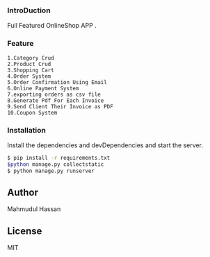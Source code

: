 ### IntroDuction
Full Featured OnlineShop APP .

### Feature
    1.Category Crud
    2.Product Crud
    3.Shopping Cart
    4.Order System
    5.Order Confirmation Using Email
    6.Online Payment System
    7.exporting orders as csv file
    8.Generate Pdf For Each Invoice
    9.Send Client Their Invoice as PDF
    10.Coupon System

### Installation

Install the dependencies and devDependencies and start the server.

```sh
$ pip install -r requirements.txt
$python manage.py collectstatic
$ python manage.py runserver
```

Author
----
Mahmudul Hassan

License
----
MIT
